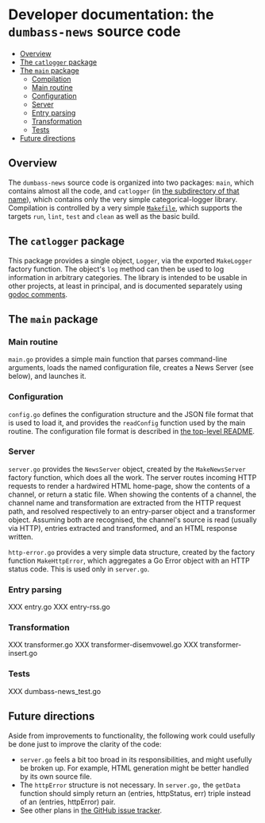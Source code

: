 # Developer documentation: the `dumbass-news` source code


<!-- md2toc -l 2 overview.md -->
* [Overview](#overview)
* [The `catlogger` package](#the-catlogger-package)
* [The `main` package](#the-main-package)
    * [Compilation](#compilation)
    * [Main routine](#main-routine)
    * [Configuration](#configuration)
    * [Server](#server)
    * [Entry parsing](#entry-parsing)
    * [Transformation](#transformation)
    * [Tests](#tests)
* [Future directions](#future-directions)


## Overview

The `dumbass-news` source code is organized into two packages: `main`, which contains almost all the code, and `catlogger` (in [the subdirectory of that name](catlogger)), which contains only the very simple categorical-logger library. Compilation is controlled by a very simple [`Makefile`](Makefile), which supports the targets `run`, `lint`, `test` and `clean` as well as the basic build.



## The `catlogger` package

This package provides a single object, `Logger`, via the exported `MakeLogger` factory function. The object's `log` method can then be used to log information in arbitrary categories. The library is intended to be usable in other projects, at least in principal, and is documented separately using [godoc comments](https://go.dev/blog/godoc).



## The `main` package


### Main routine

`main.go` provides a simple main function that parses command-line arguments, loads the named configuration file, creates a News Server (see below), and launches it.


### Configuration

`config.go` defines the configuration structure and the JSON file format that is used to load it, and provides the `readConfig` function used by the main routine. The configuration file format is described in [the top-level README](../README.md).


### Server

`server.go` provides the `NewsServer` object, created by the `MakeNewsServer` factory function, which does all the work. The server routes incoming HTTP requests to render a hardwired HTML home-page, show the contents of a channel, or return a static file. When showing the contents of a channel, the channel name and transformation are extracted from the HTTP request path, and resolved respectively to an entry-parser object and a transformer object. Assuming both are recognised, the channel's source is read (usually via HTTP), entries extracted and transformed, and an HTML response written.

`http-error.go` provides a very simple data structure, created by the factory function `MakeHttpError`, which aggregates a Go Error object with an HTTP status code. This is used only in `server.go`.


### Entry parsing

XXX entry.go
XXX entry-rss.go


### Transformation

XXX transformer.go
XXX transformer-disemvowel.go
XXX transformer-insert.go


### Tests

XXX dumbass-news_test.go



## Future directions

Aside from improvements to functionality, the following work could usefully be done just to improve the clarity of the code:

* `server.go` feels a bit too broad in its responsibilities, and might usefully be broken up. For example, HTML generation might be better handled by its own source file.
* The `httpError` structure is not necessary. In `server.go,` the `getData` function should simply return an (entries, httpStatus, err) triple instead of an (entries, httpError) pair.
* See other plans in [the GitHub issue tracker](https://github.com/MikeTaylor/dumbass-news/issues).


